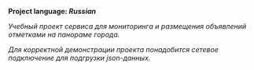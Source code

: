 **Project language: *Russian***

*Учебный проект сервиса для мониторинга и размещения объявлений отметками на панораме города.*

*Для корректной демонстрации проекта понадобится сетевое подключение для подгрузки json-данных.*
